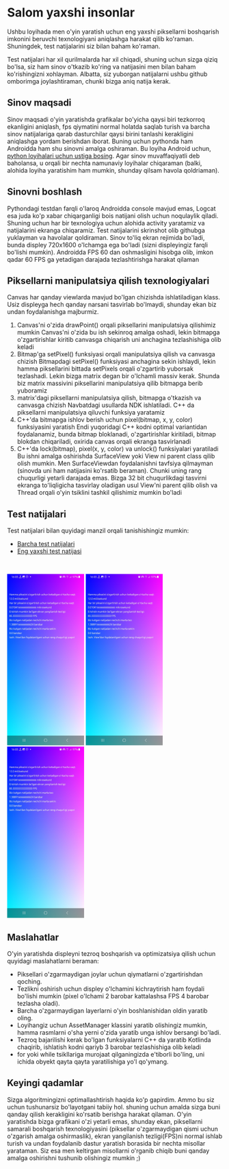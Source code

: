 # Salom yaxshi insonlar

Ushbu loyihada men o'yin yaratish uchun eng yaxshi piksellarni boshqarish imkonini beruvchi
texnologiyani aniqlashga harakat qilib ko'raman. Shuningdek, test natijalarini siz bilan baham ko'raman.

Test natijalari har xil qurilmalarda har xil chiqadi, shuning uchun sizga qiziq bo'lsa,
siz ham sinov o'tkazib ko'ring va natijasini men bilan baham ko'rishingizni xohlayman.
Albatta, siz yuborgan natijalarni ushbu github omborimga joylashtiraman, chunki bizga aniq natija kerak.

## Sinov maqsadi

Sinov maqsadi o'yin yaratishda grafikalar bo'yicha qaysi biri tezkorroq ekanligini aniqlash,
fps qiymatini normal holatda saqlab turish va barcha sinov natijalariga qarab dasturchilar
qaysi birini tanlashi kerakligini aniqlashga yordam berishdan iborat. Buning uchun pythonda ham
Androidda ham shu sinovni amalga oshiraman.
Bu loyiha Android uchun, [python loyihalari uchun ustiga bosing](https://github.com/khalilovibrohimuz/GraphTestForPython).
Agar sinov muvaffaqiyatli deb baholansa, u orqali bir nechta namunaviy loyihalar
chiqaraman (balki, alohida loyiha yaratishim ham mumkin, shunday qilsam havola qoldriaman).

## Sinovni boshlash

Pythondagi testdan farqli o'laroq Androidda console mavjud emas, Logcat esa juda ko'p xabar
chiqarganligi bois natijani olish uchun noqulaylik qiladi. Shuning uchun har bir texnologiya uchun
alohida activity yaratamiz va natijalarini ekranga chiqaramiz.
Test natijalarini skrinshot olib githubga yuklayman va havolalar qoldiraman.
Sinov to'liq ekran rejimida bo'ladi, bunda displey 720x1600 o'lchamga ega bo'ladi
(sizni displeyingiz farqli bo'lishi mumkin). Androidda FPS 60 dan oshmasligini hisobga olib,
imkon qadar 60 FPS ga yetadigan darajada tezlashtirishga harakat qilaman

## Piksellarni manipulatsiya qilish texnologiyalari

Canvas har qanday viewlarda mavjud bo'lgan chizishda ishlatiladigan klass.
Usiz displeyga hech qanday narsani tasvirlab bo'lmaydi, shunday ekan biz undan foydalanishga majburmiz.
1. Canvas'ni o'zida drawPoint() orqali piksellarini manipulatsiya qilishimiz mumkin
Canvas'ni o'zida bu ish sekinroq amalga oshadi, lekin bitmapga o'zgartirishlar kiritib
canvasga chiqarish uni anchagina tezlashishiga olib keladi
2. Bitmap'ga setPixel() funksiyasi orqali manipulatsiya qilish va canvasga chizish
Bitmapdagi setPixel() funksiyasi anchagina sekin ishlaydi, lekin hamma piksellarini bittada
setPixels orqali o'zgartirib yuborsak tezlashadi. Lekin bizga matrix degan bir o'lchamli massiv kerak.
Shunda biz matrix massivini piksellarini manipulatsiya qilib bitmapga berib yuboramiz
3. matrix'dagi piksellarni manipulatsiya qilish, bitmapga o'tkazish va canvasga chizish
Navbatdagi usullarda NDK ishlatiladi. C++ da piksellarni manipulatsiya qiluvchi funksiya yaratamiz
4. C++'da bitmapga ishlov berish uchun pixel(bitmap, x, y, color) funksiyasini yaratish
Endi yuqoridagi C++ kodni optimal variantidan foydalanamiz, bunda bitmap bloklanadi,
o'zgartirishlar kiritiladi, bitmap blokdan chiqariladi, oxirida canvas orqali ekranga tasvirlanadi
5. C++'da lock(bitmap), pixel(x, y, color) va unlock() funksiyalari yaratiladi
Bu ishni amalga oshirishda SurfaceView yoki View ni parent class qilib olish mumkin.
Men SurfaceViewdan foydalanishni tavfsiya qilmayman (sinovda uni ham natijasini ko'rsatib beraman).
Chunki uning rang chuqurligi yetarli darajada emas.
Bizga 32 bit chuqurlikdagi tasvirni ekranga to'liqligicha tasvirlay oladigan usul View'ni
parent qilib olish va Thread orqali o'yin tsiklini tashkil qilishimiz mumkin bo'ladi

## Test natijalari


Test natijalari bilan quyidagi manzil orqali tanishishingiz mumkin:

- [Barcha test natijalari](https://github.com/khalilovibrohimuz/GraphTestForAndroid/tree/master/tests)
- [Eng yaxshi test natijasi](https://github.com/khalilovibrohimuz/GraphTestForAndroid/blob/master/tests/1stTest.md)

<br>
<p float="left">
  <img src="https://github.com/khalilovibrohimuz/GraphTestForAndroid/blob/master/app/src/main/assets/activity_cpp_release.jpg" alt="Test natijasiga misol" width="180" height="400" />
  <img src="https://github.com/khalilovibrohimuz/GraphTestForAndroid/blob/master/app/src/main/assets/activity_cpp_release.jpg" alt="Test natijasiga misol" width="180" height="400" /> 
  <img src="https://github.com/khalilovibrohimuz/GraphTestForAndroid/blob/master/app/src/main/assets/activity_cpp_release.jpg" alt="Test natijasiga misol" width="180" height="400" />
</p>

## Maslahatlar


O'yin yaratishda displeyni tezroq boshqarish va optimizatsiya qilish uchun quyidagi maslahatlarni beraman:

- Piksellari o'zgarmaydigan joylar uchun qiymatlarni o'zgartirishdan qoching.
- Tezlikni oshirish uchun displey o'lchamini kichraytirish ham foydali bo'lishi mumkin
(pixel o'lchami 2 barobar kattalashsa FPS 4 barobar tezlasha oladi).
- Barcha o'zgarmaydigan layerlarni o'yin boshlanishidan oldin yaratib oling.
- Loyihangiz uchun AssetManager klassini yaratib olishingiz mumkin,
hamma rasmlarni o'sha yerni o'zida yaratib unga ishlov bersangi bo'ladi.
- Tezroq bajarilishi kerak bo'lgan funksiyalarni C++ da yaratib Kotlinda chaqirib,
ishlatish kodni qariyb 3 barobar tezlashishiga olib keladi
- for yoki while tsikllariga murojaat qilganingizda e'tiborli bo'ling,
uni ichida obyekt qayta qayta yaratilishiga yo'l qo'ymang.

## Keyingi qadamlar

Sizga algoritmingizni optimallashtirish haqida ko'p gapirdim.
Ammo bu siz uchun tushunarsiz bo'layotgani tabiiy hol.
shuning uchun amalda sizga buni qanday qilish kerakligini ko'rsatib berishga harakat qilaman.
O'yin yaratishda bizga grafikani o'zi yetarli emas, shunday ekan, piksellarni samarali
boshqarish texnologiyasini (piksellar o'zgarmaydigan qismi uchun o'zgarish amalga oshirmaslik),
ekran yangilanish tezligi(FPS)ni normal ishlab turish va undan foydalanib dastur yaratish
borasida bir nechta misollar yarataman.
Siz esa men keltirgan misollarni o'rganib chiqib buni qanday amalga oshirishni tushunib olishingiz mumkin ;)
